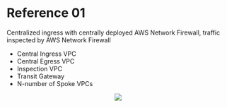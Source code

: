 # Reference 01

Centralized ingress with centrally deployed AWS Network Firewall, traffic inspected by AWS Network Firewall

- Central Ingress VPC
- Central Egress VPC
- Inspection VPC
- Transit Gateway
- N-number of Spoke VPCs

<p align="center">
  <a href="https://aws.amazon.com/blogs/networking-and-content-delivery/deployment-models-for-aws-network-firewall/">
    <img src="https://d2908q01vomqb2.cloudfront.net/5b384ce32d8cdef02bc3a139d4cac0a22bb029e8/2020/11/17/combined-igw-ingress-high-res.png">
  </a>
</p>
